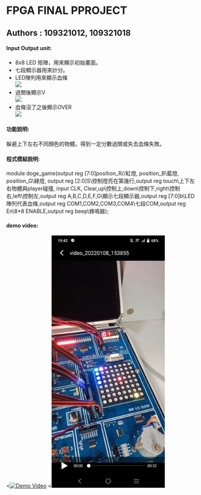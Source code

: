 # FPGA FINAL PPROJECT

## Authors : 109321012, 109321018

#### Input Output unit:<br>

* 8x8 LED 矩陣，用來顯示初始畫面。<br>
* 七段顯示器用來計分。<br>
* LED陣列用來顯示血條<br>
<img src="https://github.com/XXiaoyujin/Repository/blob/main/271738680_469284888144783_1152397442109072666_n.jpg" width="300"/><br>
* 過關後顯示V<br>
<img src="https://github.com/XXiaoyujin/Repository/blob/main/270478707_1602324516771563_1154833053520341710_n.jpg" width="300"/><br>
* 血條沒了之後顯示OVER<br>
<img src="https://github.com/XXiaoyujin/Repository/blob/main/270758475_329276382400550_1266349717002691878_n.jpg" width="300"/><br>


#### 功能說明:<br>
躲避上下左右不同顏色的物體。得到一定分數過關或失去血條失敗。<br>

#### 程式模組說明:<br>
module doge_game(output reg [7:0]position_R//紅燈, position_B\\藍燈, position_G\\綠燈, output reg [2:0]S\\控制燈亮在第幾行,output reg touch\\上下左右物體與player碰撞, input CLK, Clear,up\\控制上,down\\控制下,right\\控制右,left\\控制左,output reg A,B,C,D,E,F,G\\顯示七段顯示器,output reg [7:0]b\\LED陣列代表血條,output reg COM1,COM2,COM3,COM4\\七段COM,output reg En\\8*8 ENABLE,output reg beep\\蜂鳴器);

#### demo video:
<<a href="https://drive.google.com/file/d/1nLneBhWzplRThr9KScHGHqeY99jctkxI/view?usp=sharing" title="Demo Video1"><img src="https://github.com/XXiaoyujin/Repository/blob/main/271539886_473859630795939_9043617664230681628_n.jpg" alt="Demo Video" width="300"/></a>
<<a href="https://drive.google.com/file/d/1TrK-0UfrPCgodOJC6Pg3BTMHljn6qdNF/view?usp=sharing" title="Demo Video"><img src="https://github.com/XXiaoyujin/Final-project-dodge-game/blob/main/270322726_1302410663606503_2230219931829089542_n.jpg" alt="Demo Video2" width="300"/></a>

